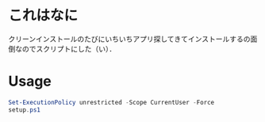# これはなに

クリーンインストールのたびにいちいちアプリ探してきてインストールするの面倒なのでスクリプトにした（い）．

# Usage

```PowerShell
Set-ExecutionPolicy unrestricted -Scope CurrentUser -Force
setup.ps1
```
